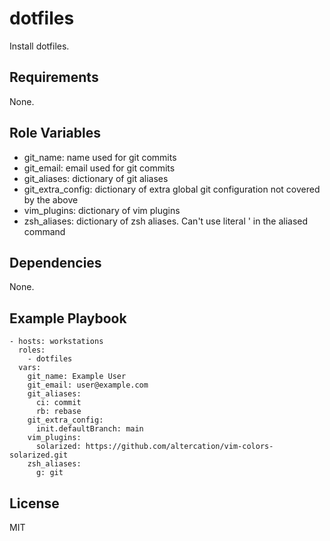 dotfiles
=========

Install dotfiles.

Requirements
------------

None.

Role Variables
--------------

- git\_name: name used for git commits
- git\_email: email used for git commits
- git\_aliases: dictionary of git aliases
- git\_extra\_config: dictionary of extra global git configuration not covered by the above
- vim\_plugins: dictionary of vim plugins
- zsh\_aliases: dictionary of zsh aliases. Can't use literal ' in the aliased command

Dependencies
------------

None.

Example Playbook
----------------

    - hosts: workstations
      roles:
        - dotfiles
      vars:
        git_name: Example User
        git_email: user@example.com
        git_aliases:
          ci: commit
          rb: rebase
        git_extra_config:
          init.defaultBranch: main
        vim_plugins:
          solarized: https://github.com/altercation/vim-colors-solarized.git
        zsh_aliases:
          g: git

License
-------

MIT
